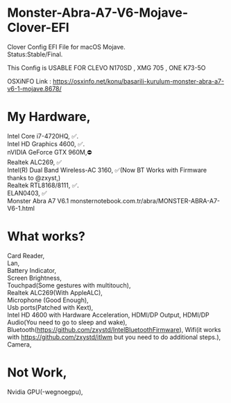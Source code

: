 # Monster-Abra-A7-V6-Mojave-Clover-EFI
Clover Config EFI File for macOS Mojave.  
Status:Stable/Final.

This Config is USABLE FOR CLEVO N170SD , XMG 705 , ONE K73-5O

OSXiNFO Link : https://osxinfo.net/konu/basarili-kurulum-monster-abra-a7-v6-1-mojave.8678/

# My Hardware,

Intel Core i7-4720HQ, ✅.   
Intel HD Graphics 4600, ✅.    
nVIDIA GeForce GTX 960M,⛔️   
Realtek ALC269, ✅   
Intel(R) Dual Band Wireless-AC 3160, ✅(Now BT Works with Firmware thanks to @zxyst,)   
Realtek RTL8168/8111, ✅.   
ELAN0403, ✅   
Monster Abra A7 V6.1 monsternotebook.com.tr/abra/MONSTER-ABRA-A7-V6-1.html 

# What works?
Card Reader,  
Lan,  
Battery Indicator,  
Screen Brightness,   
Touchpad(Some gestures with multitouch),      
Realtek ALC269(With AppleALC),    
Microphone (Good Enough),      
Usb ports(Patched with Kext),    
Intel HD 4600 with Hardware Acceleration,
HDMI/DP Output,
HDMI/DP Audio(You need to go to sleep and wake),  
Bluetooth(https://github.com/zxystd/IntelBluetoothFirmware),
Wifi(it works with https://github.com/zxystd/itlwm but you need to do additional steps.),  
Camera,  

# Not Work,  
Nvidia GPU(-wegnoegpu),  

